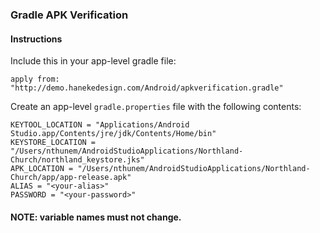 ### Gradle APK Verification

#### Instructions

Include this in your app-level gradle file:
```
apply from: "http://demo.hanekedesign.com/Android/apkverification.gradle"
```

Create an app-level ```gradle.properties``` file with the following contents:
```
KEYTOOL_LOCATION = "Applications/Android Studio.app/Contents/jre/jdk/Contents/Home/bin"
KEYSTORE_LOCATION = "/Users/nthunem/AndroidStudioApplications/Northland-Church/northland_keystore.jks"
APK_LOCATION = "/Users/nthunem/AndroidStudioApplications/Northland-Church/app/app-release.apk"
ALIAS = "<your-alias>"
PASSWORD = "<your-password>"
```
#### NOTE: variable names must not change.

